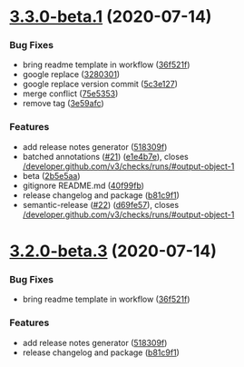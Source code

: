 # [3.3.0-beta.1](https://github.com/bradennapier/eslint-plus-action/compare/v3.2.0...v3.3.0-beta.1) (2020-07-14)


### Bug Fixes

* bring readme template in workflow ([36f521f](https://github.com/bradennapier/eslint-plus-action/commit/36f521ff409c915b7b608158c7c7f13718b3e370))
* google replace ([3280301](https://github.com/bradennapier/eslint-plus-action/commit/32803018f4ae4d920a5161fc38b1ece81ee0649e))
* google replace version commit ([5c3e127](https://github.com/bradennapier/eslint-plus-action/commit/5c3e127c259c72e37dc4a96f5ebed022cef8bd13))
* merge conflict ([75e5353](https://github.com/bradennapier/eslint-plus-action/commit/75e5353e5cb4267aa16d97707d41ab556e6e8ea7))
* remove tag ([3e59afc](https://github.com/bradennapier/eslint-plus-action/commit/3e59afc57b037800c674ede2061cd3bde36488d2))


### Features

* add release notes generator ([518309f](https://github.com/bradennapier/eslint-plus-action/commit/518309fcc7632a768eb1cac5795189c8f306e62c))
* batched annotations ([#21](https://github.com/bradennapier/eslint-plus-action/issues/21)) ([e1e4b7e](https://github.com/bradennapier/eslint-plus-action/commit/e1e4b7e63adbcf34bd465ce09ef10c908ba573d5)), closes [/developer.github.com/v3/checks/runs/#output-object-1](https://github.com//developer.github.com/v3/checks/runs//issues/output-object-1)
* beta ([2b5e5aa](https://github.com/bradennapier/eslint-plus-action/commit/2b5e5aa749d17b7521fd63088c2626606ee3f8ad))
* gitignore README.md ([40f99fb](https://github.com/bradennapier/eslint-plus-action/commit/40f99fb173260b515fd077e26f72859af6a91b84))
* release changelog and package ([b81c9f1](https://github.com/bradennapier/eslint-plus-action/commit/b81c9f17702054ad52576204efb375bc7cd8e1f1))
* semantic-release ([#22](https://github.com/bradennapier/eslint-plus-action/issues/22)) ([d69fe57](https://github.com/bradennapier/eslint-plus-action/commit/d69fe5770de906bd30a325342dbfb0da02ed251a)), closes [/developer.github.com/v3/checks/runs/#output-object-1](https://github.com//developer.github.com/v3/checks/runs//issues/output-object-1)

# [3.2.0-beta.3](https://github.com/bradennapier/eslint-plus-action/compare/v3.2.0-beta.2...v3.2.0-beta.3) (2020-07-14)


### Bug Fixes

* bring readme template in workflow ([36f521f](https://github.com/bradennapier/eslint-plus-action/commit/36f521ff409c915b7b608158c7c7f13718b3e370))


### Features

* add release notes generator ([518309f](https://github.com/bradennapier/eslint-plus-action/commit/518309fcc7632a768eb1cac5795189c8f306e62c))
* release changelog and package ([b81c9f1](https://github.com/bradennapier/eslint-plus-action/commit/b81c9f17702054ad52576204efb375bc7cd8e1f1))
